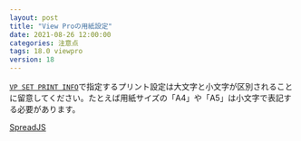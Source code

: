 ```yaml
---
layout: post
title: "View Proの用紙設定"
date: 2021-08-26 12:00:00
categories: 注意点
tags: 18.0 viewpro
version: 18
---
```


[`VP SET PRINT INFO`](https://doc.4d.com/4Dv19/4D/19/VP-SET-PRINT-INFO.301-5442989.ja.html)で指定するプリント設定は大文字と小文字が区別されることに留意してください。たとえば用紙サイズの「A4」や「A5」は小文字で表記する必要があります。

<i class="fa fa-external-link" aria-hidden="true"></i> [SpreadJS](https://www.grapecity.com/spreadjs/docs/v14/online/SpreadJS~GC.Spread.Sheets.Print.PaperKind.html)
